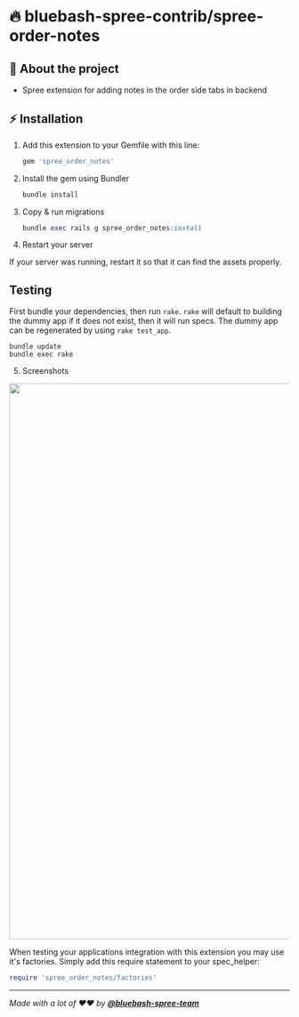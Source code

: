 <!-- markdownlint-disable MD032 MD033-->
<!-- Write your README.md file. Build something amazing! This README.md template can guide you to build your project documentation, but feel free to modify it as you wish 🥰 -->
# 🔥 **bluebash-spree-contrib/spree-order-notes**

## 🤔 **About the project**

* Spree extension for adding notes in the order side tabs in backend

## ⚡ **Installation**


1. Add this extension to your Gemfile with this line:

    ```ruby
    gem 'spree_order_notes'
    ```

2. Install the gem using Bundler

    ```ruby
    bundle install
    ```

3. Copy & run migrations

    ```ruby
    bundle exec rails g spree_order_notes:install
    ```

4. Restart your server

  If your server was running, restart it so that it can find the assets properly.

## Testing

First bundle your dependencies, then run `rake`. `rake` will default to building the dummy app if it does not exist, then it will run specs. The dummy app can be regenerated by using `rake test_app`.

```shell
bundle update
bundle exec rake
```

5. Screenshots
 <img width="1000px" src="https://user-images.githubusercontent.com/103247739/162427217-936d1197-2fc0-47c7-b945-8909cbcf7615.png">

When testing your applications integration with this extension you may use it's factories.
Simply add this require statement to your spec_helper:

```ruby
require 'spree_order_notes/factories'
```
---

_Made with a lot of ❤️❤️ by **[@bluebash-spree-team](https://github.com/bluebash-spree-contrib)**_
